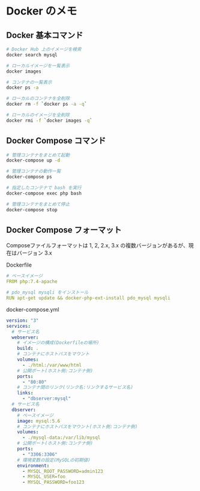 # Docker のメモ

## Docker 基本コマンド

```sh
# Docker Hub 上のイメージを検索
docker search mysql

# ローカルイメージを一覧表示
docker images

# コンテナの一覧表示
docker ps -a 

# ローカルのコンテナを全削除
docker rm -f `docker ps -a -q`

# ローカルのイメージを全削除
docker rmi -f `docker images -q`
```

## Docker Compose コマンド 

```sh
# 管理コンテナをまとめて起動
docker-compose up -d

# 管理コンテナの動作一覧
docker-compose ps

# 指定したコンテナで bash を実行
docker-compose exec php bash

# 管理コンテナをまとめて停止
docker-compose stop
```

## Docker Compose フォーマット

Composeファイルフォーマットは 1, 2, 2.x, 3.x の複数バージョンがあるが、現在はバージョン 3.x 

Dockerfile
```yml
# ベースイメージ
FROM php:7.4-apache

# pdo_mysql mysqli をインストール
RUN apt-get update && docker-php-ext-install pdo_mysql mysqli
```

docker-compose.yml

```yml
version: "3"
services:
  # サービス名
  webserver:
    # イメージの構成(Dockerfileの場所)
    build: .
    # コンテナにホストパスをマウント
    volumes: 
      - ./html:/var/www/html
    # 公開ポート(ホスト側:コンテナ側)
    ports:
      - "80:80"
    # コンテナ間のリンク(リンク名:リンクするサービス名)
    links:
      - "dbserver:mysql"
  # サービス名
  dbserver:
    # ベースイメージ
    image: mysql:5.6
    # コンテナにホストパスをマウント(ホスト側:コンテナ側)
    volumes: 
      - ./mysql-data:/var/lib/mysql
    # 公開ポート(ホスト側:コンテナ側)
    ports:
      - "3306:3306"
    # 環境変数の設定(MySQLの初期値)
    environment:
      - MYSQL_ROOT_PASSWORD=admin123
      - MYSQL_USER=foo
      - MYSQL_PASSWORD=foo123
```